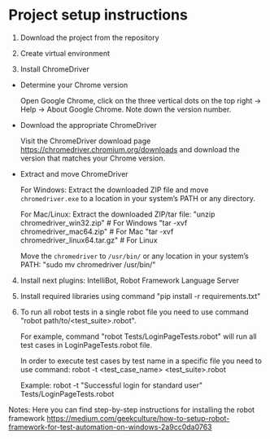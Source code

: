 # Project setup instructions

   1. Download the project from the repository


   2. Create virtual environment


   3. Install ChromeDriver



*    Determine your Chrome version

     Open Google Chrome, click on the three vertical dots on the top right -> Help -> About Google Chrome. Note down the version number.


*    Download the appropriate ChromeDriver

     Visit the ChromeDriver download page https://chromedriver.chromium.org/downloads and download the version that matches your Chrome version.


*    Extract and move ChromeDriver

     For Windows: Extract the downloaded ZIP file and move `chromedriver.exe` to a location in your system’s PATH or any directory.

     For Mac/Linux: Extract the downloaded ZIP/tar file:
      "unzip chromedriver_win32.zip" # For Windows
      "tar -xvf chromedriver_mac64.zip" # For Mac
      "tar -xvf chromedriver_linux64.tar.gz" # For Linux
      
     Move the `chromedriver` to `/usr/bin/` or any location in your system’s PATH: "sudo mv chromedriver /usr/bin/"


   4. Install next plugins: IntelliBot, Robot Framework Language Server


   5. Install required libraries using command "pip install -r requirements.txt"


   6. To run all robot tests in a single robot file you need to use command "robot path/to/<test_suite>.robot".

      For example, command "robot Tests/LoginPageTests.robot" will run all test cases in LoginPageTests.robot file.

      In order to execute test cases by test name in a specific file you need to use command:
      robot -t <test_case_name> <test_suite>.robot

      Example: robot -t "Successful login for standard user" Tests/LoginPageTests.robot



Notes: 
  Here you can find step-by-step instructions for installing the robot framework
  https://medium.com/geekculture/how-to-setup-robot-framework-for-test-automation-on-windows-2a9cc0da0763
